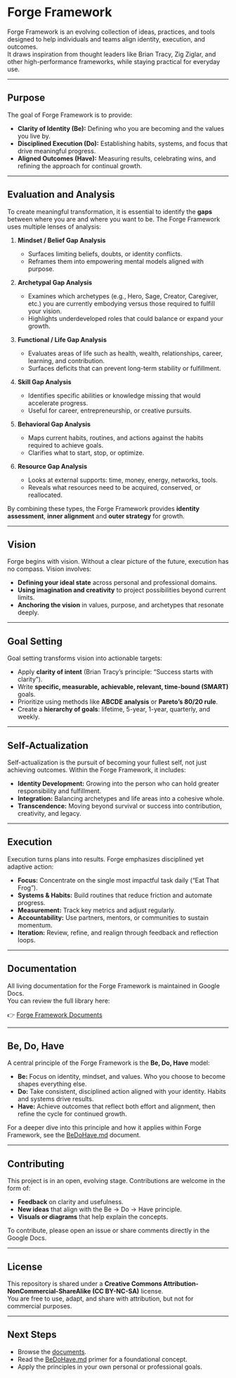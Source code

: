 # Forge Framework

Forge Framework is an evolving collection of ideas, practices, and tools designed to help individuals and teams align identity, execution, and outcomes.  
It draws inspiration from thought leaders like Brian Tracy, Zig Ziglar, and other high-performance frameworks, while staying practical for everyday use.

---

## Purpose

The goal of Forge Framework is to provide:

- **Clarity of Identity (Be):** Defining who you are becoming and the values you live by.  
- **Disciplined Execution (Do):** Establishing habits, systems, and focus that drive meaningful progress.  
- **Aligned Outcomes (Have):** Measuring results, celebrating wins, and refining the approach for continual growth.  

---

## Evaluation and Analysis

To create meaningful transformation, it is essential to identify the **gaps** between where you are and where you want to be. The Forge Framework uses multiple lenses of analysis:

1. **Mindset / Belief Gap Analysis**  
   - Surfaces limiting beliefs, doubts, or identity conflicts.  
   - Reframes them into empowering mental models aligned with purpose.  

2. **Archetypal Gap Analysis**  
   - Examines which archetypes (e.g., Hero, Sage, Creator, Caregiver, etc.) you are currently embodying versus those required to fulfill your vision.  
   - Highlights underdeveloped roles that could balance or expand your growth.  

3. **Functional / Life Gap Analysis**  
   - Evaluates areas of life such as health, wealth, relationships, career, learning, and contribution.  
   - Surfaces deficits that can prevent long-term stability or fulfillment.  

4. **Skill Gap Analysis**  
   - Identifies specific abilities or knowledge missing that would accelerate progress.  
   - Useful for career, entrepreneurship, or creative pursuits.  

5. **Behavioral Gap Analysis**  
   - Maps current habits, routines, and actions against the habits required to achieve goals.  
   - Clarifies what to start, stop, or optimize.  

6. **Resource Gap Analysis**  
   - Looks at external supports: time, money, energy, networks, tools.  
   - Reveals what resources need to be acquired, conserved, or reallocated.  

By combining these types, the Forge Framework provides **identity assessment**, **inner alignment** and **outer strategy** for growth.

---

## Vision

Forge begins with vision. Without a clear picture of the future, execution has no compass. Vision involves:  

- **Defining your ideal state** across personal and professional domains.  
- **Using imagination and creativity** to project possibilities beyond current limits.  
- **Anchoring the vision** in values, purpose, and archetypes that resonate deeply.  

---

## Goal Setting

Goal setting transforms vision into actionable targets:  

- Apply **clarity of intent** (Brian Tracy’s principle: “Success starts with clarity”).  
- Write **specific, measurable, achievable, relevant, time-bound (SMART)** goals.  
- Prioritize using methods like **ABCDE analysis** or **Pareto’s 80/20 rule**.  
- Create a **hierarchy of goals**: lifetime, 5-year, 1-year, quarterly, and weekly.  

---

## Self-Actualization

Self-actualization is the pursuit of becoming your fullest self, not just achieving outcomes. Within the Forge Framework, it includes:  

- **Identity Development:** Growing into the person who can hold greater responsibility and fulfillment.  
- **Integration:** Balancing archetypes and life areas into a cohesive whole.  
- **Transcendence:** Moving beyond survival or success into contribution, creativity, and legacy.  

---

## Execution

Execution turns plans into results. Forge emphasizes disciplined yet adaptive action:  

- **Focus:** Concentrate on the single most impactful task daily (“Eat That Frog”).  
- **Systems & Habits:** Build routines that reduce friction and automate progress.  
- **Measurement:** Track key metrics and adjust regularly.  
- **Accountability:** Use partners, mentors, or communities to sustain momentum.  
- **Iteration:** Review, refine, and realign through feedback and reflection loops.  

---

## Documentation

All living documentation for the Forge Framework is maintained in Google Docs.  
You can review the full library here:

👉 [Forge Framework Documents](https://drive.google.com/drive/folders/1MwpL_cDu8KlxZYCydvLaP8wP_E5FQL_V?usp=drive_link)

---

## Be, Do, Have

A central principle of the Forge Framework is the **Be, Do, Have** model:  

- **Be:** Focus on identity, mindset, and values. Who you choose to become shapes everything else.  
- **Do:** Take consistent, disciplined action aligned with your identity. Habits and systems drive results.  
- **Have:** Achieve outcomes that reflect both effort and alignment, then refine the cycle for continued growth.  

For a deeper dive into this principle and how it applies within Forge Framework, see the [BeDoHave.md](BeDoHave.md) document.

---

## Contributing

This project is in an open, evolving stage. Contributions are welcome in the form of:

- **Feedback** on clarity and usefulness.  
- **New ideas** that align with the Be → Do → Have principle.  
- **Visuals or diagrams** that help explain the concepts.  

To contribute, please open an issue or share comments directly in the Google Docs.

---

## License

This repository is shared under a **Creative Commons Attribution-NonCommercial-ShareAlike (CC BY-NC-SA)** license.  
You are free to use, adapt, and share with attribution, but not for commercial purposes.

---

## Next Steps

- Browse the [documents](https://drive.google.com/drive/folders/1MwpL_cDu8KlxZYCydvLaP8wP_E5FQL_V?usp=drive_link).  
- Read the [BeDoHave.md](BeDoHave.md) primer for a foundational concept.  
- Apply the principles in your own personal or professional goals.
